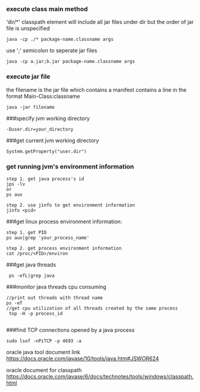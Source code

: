 ### execute class main method
'dir/*' classpath element will include all jar files under dir
but the order of jar file is unspecified
```
java -cp ./* package-name.classname args
```
use ';' semicolon to seperate jar files
```
java -cp a.jar;b.jar package-name.classname args
```
### execute jar file
the filename is the jar file which contains a manifest
contains a line in the format  Main-Class:classname
```
java -jar filename
```
###specify jvm working directory
```
-Duser.dir=your_directory

```
###get current jvm working directory
```
System.getProperty("user.dir")

```
### get running jvm's environment information
```
step 1. get java process's id
jps -lv
or 
ps aux

step 2. use jinfo to get environment information
jinfo <pid>
```
###get linux process environment information:
```
step 1. get PID
ps aux|grep 'your_process_name'

step 2. get process environment information
cat /proc/<PID>/environ
```
###get java threads 
```
 ps -efL|grep java
```

###monitor java threads cpu consuming
```
//print out threads with thread name
ps -eT
//get cpu utilization of all threads created by the same process
 top -H -p process_id    
     
```

###find TCP connections opened by a java process
```
sudo lsof -nPiTCP -p 4693 -a
```

oracle java tool document link
https://docs.oracle.com/javase/10/tools/java.htm#JSWOR624

oracle document for classpath
https://docs.oracle.com/javase/6/docs/technotes/tools/windows/classpath.html 
